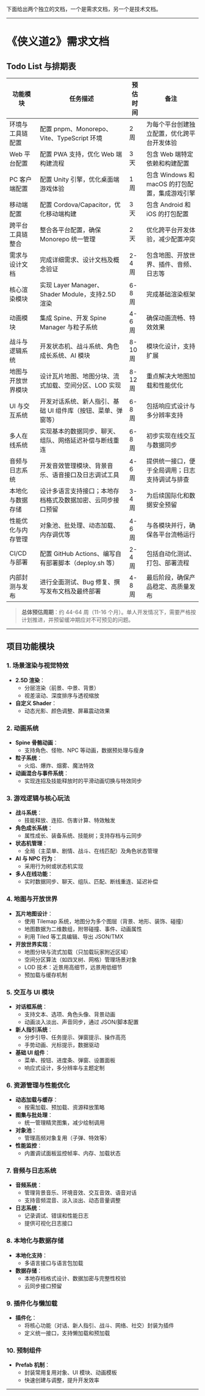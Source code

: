 下面给出两个独立的文档，一个是需求文档，另一个是技术文档。

---

# 《侠义道2》需求文档

## Todo List 与排期表

| 功能模块               | 任务描述                                                       | 预估时间       | 备注                                          |
|-----------------------|----------------------------------------------------------------|---------------|-----------------------------------------------|
| 环境与工具链配置       | 配置 pnpm、Monorepo、Vite、TypeScript 环境 | 2 周          | 为每个平台创建独立配置，优化跨平台开发体验      |
| Web 平台配置           | 配置 PWA 支持，优化 Web 端构建流程            | 3 天          | 包含 Web 端特定依赖和构建配置                   |
| PC 客户端配置          | 配置 Unity 引擎，优化桌面端游戏体验           | 1 周          | 包含 Windows 和 macOS 的打包配置，集成游戏引擎    |
| 移动端配置             | 配置 Cordova/Capacitor，优化移动端构建        | 3 天          | 包含 Android 和 iOS 的打包配置                  |
| 跨平台工具链整合       | 整合各平台配置，确保 Monorepo 统一管理         | 2 天          | 优化跨平台开发体验，减少配置冲突                |
| 需求与设计文档         | 完成详细需求、设计文档及概念验证                               | 2-4 周        | 包含地图、开放世界、插件、音频、日志等           |
| 核心渲染模块           | 实现 Layer Manager、Shader Module，支持2.5D 渲染               | 6-8 周        | 完成基础渲染框架                              |
| 动画模块               | 集成 Spine、开发 Spine Manager 与粒子系统                       | 4-6 周        | 确保动画流畅、特效效果                          |
| 战斗与逻辑系统         | 开发状态机、战斗系统、角色成长系统、AI 模块                        | 8-10 周       | 模块化设计，支持扩展                           |
| 地图与开放世界模块     | 设计瓦片地图、地图分块、流式加载、空间分区、LOD 实现               | 8-12 周       | 重点解决大地图加载和性能优化                    |
| UI 与交互系统         | 开发对话系统、新人指引、基础 UI 组件库（按钮、菜单、弹窗等）         | 6-8 周        | 包括响应式设计与多分辨率支持                    |
| 多人在线系统           | 实现基本的数据同步、聊天、组队、网络延迟补偿与断线重连               | 6-8 周        | 初步实现在线交互与数据同步                      |
| 音频与日志系统         | 开发音效管理模块、背景音乐、语音接口及日志调试工具                   | 4-6 周        | 提供统一接口，便于全局调用；日志支持调试与排查      |
| 本地化与数据存储       | 设计多语言支持接口；本地存档格式及数据加密、云同步接口预留            | 3-4 周        | 为后续国际化和数据安全预留                      |
| 性能优化与内存管理     | 对象池、批处理、动态加载、内存调优等                               | 4-6 周        | 与各模块并行，确保各平台流畅运行                 |
| CI/CD 与部署           | 配置 GitHub Actions、编写自有部署脚本（deploy.sh 等）                 | 2-4 周        | 包括自动化测试、打包、部署流程                   |
| 内部封测与发布         | 进行全面测试、Bug 修复、撰写发布文档及最终部署                        | 4-8 周        | 最后阶段，确保产品稳定、高质量发布               |

> **总体预估周期**：约 44-64 周（11-16 个月）。单人开发情况下，需要严格按计划推进，并预留缓冲期应对不可预见的问题。

---

## 项目功能模块

### 1. 场景渲染与视觉特效
- **2.5D 渲染**：  
  - 分层渲染（前景、中景、背景）  
  - 视差滚动、深度排序与透视缩放  
- **自定义 Shader**：  
  - 动态光影、颜色调整、屏幕震动效果

### 2. 动画系统
- **Spine 骨骼动画**：  
  - 支持角色、怪物、NPC 等动画，数据预处理与瘦身  
- **粒子系统**：  
  - 火焰、爆炸、烟雾、魔法特效  
- **动画混合与事件系统**：  
  - 实现连招及技能释放时的平滑动画切换与特效同步

### 3. 游戏逻辑与核心玩法
- **战斗系统**：  
  - 技能释放、连招、伤害计算、特效触发  
- **角色成长系统**：  
  - 属性成长、装备系统、技能树；支持存档与云同步  
- **状态机管理**：  
  - 全局（主菜单、剧情、战斗、在线匹配）及角色状态管理  
- **AI 与 NPC 行为**：  
  - 采用行为树或状态机实现  
- **多人在线功能**：  
  - 实时数据同步、聊天、组队、匹配、断线重连、延迟补偿

### 4. 地图与开放世界
- **瓦片地图设计**：  
  - 使用 Tilemap 系统，地图分为多个图层（背景、地形、装饰、碰撞）  
  - 地图数据为二维数组，附带碰撞、事件、动画属性  
  - 利用 Tiled 等工具编辑、导出 JSON/TMX  
- **开放世界实现**：  
  - 地图分块与流式加载（只加载玩家附近区域）  
  - 空间分区算法（如四叉树、网格）管理场景对象  
  - LOD 技术：近景用高细节，远景用低细节  
  - 预加载与缓存机制

### 5. 交互与 UI 模块
- **对话框系统**：  
  - 支持文本、选项、角色头像、背景动画  
  - 动画淡入淡出、声音同步，通过 JSON/脚本配置  
- **新人指引系统**：  
  - 分步引导、任务提示、弹窗提示、操作高亮  
  - 手势动画、光标提示，数据驱动  
- **基础 UI 组件**：  
  - 菜单、按钮、进度条、弹窗、设置面板  
  - 响应式设计，多分辨率与主题定制

### 6. 资源管理与性能优化
- **动态加载与缓存**：  
  - 按需加载、预加载、资源释放策略  
- **图集与批处理**：  
  - 统一管理精灵图集，减少绘制调用  
- **对象池**：  
  - 管理高频对象复用（子弹、特效等）  
- **性能监控**：  
  - 内置调试面板监控帧率、内存、加载状态

### 7. 音频与日志系统
- **音频系统**：  
  - 管理背景音乐、环境音效、交互音效、语音对话  
  - 支持音频混音、淡入淡出、动态音量调整  
- **日志系统**：  
  - 记录调试、错误和性能日志  
  - 提供可视化日志接口

### 8. 本地化与数据存储
- **本地化支持**：  
  - 多语言接口与语言包加载  
- **数据存储**：  
  - 本地存档格式设计、数据加密与完整性校验  
  - 云同步接口预留

### 9. 插件化与懒加载
- **插件化**：  
  - 将核心功能（对话、新人指引、战斗、网络、社交）封装为插件  
  - 定义统一接口，支持懒加载和预加载

### 10. 预制组件
- **Prefab 机制**：  
  - 封装常用复用对象、UI 模块、动画模板  
  - 快速创建与调整，提升开发效率

---

